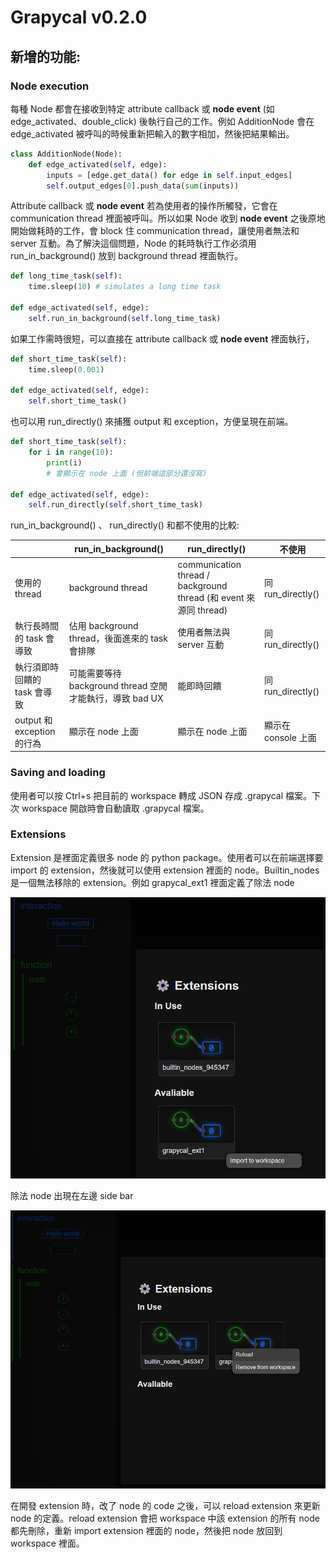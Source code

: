 # Grapycal v0.2.0

## 新增的功能:
### Node execution

每種 Node 都會在接收到特定 attribute callback 或 **node event** (如 edge_activated、double_click) 後執行自己的工作。例如 AdditionNode 會在 edge_activated 被呼叫的時候重新把輸入的數字相加，然後把結果輸出。

```python
class AdditionNode(Node):
    def edge_activated(self, edge):
        inputs = [edge.get_data() for edge in self.input_edges]
        self.output_edges[0].push_data(sum(inputs))
```


Attribute callback 或 **node event** 若為使用者的操作所觸發，它會在 communication thread 裡面被呼叫。所以如果 Node 收到 **node event** 之後原地開始做耗時的工作，會 block 住 communication thread，讓使用者無法和 server 互動。為了解決這個問題，Node 的耗時執行工作必須用 run_in_background() 放到 background thread 裡面執行。

```python
def long_time_task(self):
    time.sleep(10) # simulates a long time task

def edge_activated(self, edge):
    self.run_in_background(self.long_time_task)
```

如果工作需時很短，可以直接在 attribute callback 或 **node event** 裡面執行，

```python
def short_time_task(self):
    time.sleep(0.001)
    
def edge_activated(self, edge):
    self.short_time_task()
```

也可以用 run_directly() 來捕獲 output 和 exception，方便呈現在前端。

```python
def short_time_task(self):
    for i in range(10):
        print(i)
        # 會顯示在 node 上面 (但前端這部分還沒寫)
    
def edge_activated(self, edge):
    self.run_directly(self.short_time_task)
```

run_in_background() 、 run_directly() 和都不使用的比較:

| | run_in_background() | run_directly() | 不使用 |
| --- | --- | --- | --- |
| 使用的 thread | background thread | communication thread / background thread (和 event 來源同 thread) | 同 run_directly() |
| 執行長時間的 task 會導致 | 佔用 background thread，後面進來的 task 會排隊 | 使用者無法與 server 互動 | 同 run_directly() |
| 執行須即時回饋的 task 會導致 | 可能需要等待 background thread 空閒才能執行，導致 bad UX | 能即時回饋 | 同 run_directly() |
| output 和 exception 的行為 | 顯示在 node 上面 | 顯示在 node 上面 | 顯示在 console 上面 |

### Saving and loading

使用者可以按 Ctrl+s 把目前的 workspace 轉成 JSON 存成 .grapycal 檔案。下次 workspace 開啟時會自動讀取 .grapycal 檔案。

### Extensions

Extension 是裡面定義很多 node 的 python package。使用者可以在前端選擇要 import 的 extension，然後就可以使用 extension 裡面的 node。Builtin_nodes 是一個無法移除的 extension。例如 grapycal_ext1 裡面定義了除法 node

![Alt text](image.png)

除法 node 出現在左邊 side bar

![Alt text](image-1.png)

在開發 extension 時，改了 node 的 code 之後，可以 reload extension 來更新 node 的定義。reload extension 會把 workspace 中該 extension 的所有 node 都先刪除，重新 import extension 裡面的 node，然後把 node 放回到 workspace 裡面。